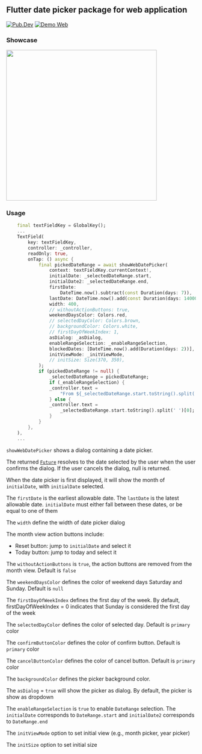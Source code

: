 ## Flutter date picker package for web application

[![Pub.Dev](https://img.shields.io/pub/v/vph_web_date_picker?color=blue&style=flat-square)](https://pub.dev/packages/vph_web_date_picker)
[![Demo Web](https://img.shields.io/badge/demo-web-green?style=flat-square)](https://ngocvuphan.github.io/demo_web_date_picker/)

### Showcase

<img src="https://user-images.githubusercontent.com/756333/220562689-c232ce03-877e-48eb-83f5-0ed208ee0854.gif" width=400>

### Usage

```dart
    final textFieldKey = GlobalKey();
    ...
    TextField(
        key: textFieldKey,
        controller: _controller,
        readOnly: true,
        onTap: () async {
            final pickedDateRange = await showWebDatePicker(
                context: textFieldKey.currentContext!,
                initialDate: _selectedDateRange.start,
                initialDate2: _selectedDateRange.end,
                firstDate:
                    DateTime.now().subtract(const Duration(days: 7)),
                lastDate: DateTime.now().add(const Duration(days: 14000)),
                width: 400,
                // withoutActionButtons: true,
                weekendDaysColor: Colors.red,
                // selectedDayColor: Colors.brown,
                // backgroundColor: Colors.white,
                // firstDayOfWeekIndex: 1,
                asDialog: _asDialog,
                enableRangeSelection: _enableRangeSelection,
                blockedDates: [DateTime.now().add(Duration(days: 2))],
                initViewMode: _initViewMode,
                // initSize: Size(370, 350),
            );
            if (pickedDateRange != null) {
                _selectedDateRange = pickedDateRange;
                if (_enableRangeSelection) {
                _controller.text =
                    "From ${_selectedDateRange.start.toString().split(' ')[0]} to ${_selectedDateRange.end.toString().split(' ')[0]}";
                } else {
                _controller.text =
                    _selectedDateRange.start.toString().split(' ')[0];
                }
            }
        },
    ),
    ...
```

`showWebDatePicker` shows a dialog containing a date picker.

The returned [`Future`](https://api.flutter.dev/flutter/dart-async/Future-class.html) resolves to the date selected by the user when the
user confirms the dialog. If the user cancels the dialog, null is returned.

When the date picker is first displayed, it will show the month of
`initialDate`, with `initialDate` selected.

The `firstDate` is the earliest allowable date. The `lastDate` is the latest
allowable date. `initialDate` must either fall between these dates,
or be equal to one of them

The `width` define the width of date picker dialog

The month view action buttons include:

- Reset button: jump to `initialDate` and select it
- Today button: jump to today and select it

The `withoutActionButtons` is `true`, the action buttons are removed from the month view. Default is `false`

The `weekendDaysColor` defines the color of weekend days Saturday and Sunday. Default is `null`

The `firstDayOfWeekIndex` defines the first day of the week.
By default, firstDayOfWeekIndex = 0 indicates that Sunday is considered the first day of the week

The `selectedDayColor` defines the color of selected day. Default is `primary` color

The `confirmButtonColor` defines the color of confirm button. Default is `primary` color

The `cancelButtonColor` defines the color of cancel button. Default is `primary` color

The `backgroundColor` defines the picker background color.

The `asDialog` = `true` will show the picker as dialog. By default, the picker is show as dropdown

The `enableRangeSelection` is `true` to enable `DateRange` selection. The `initialDate` corresponds to `DateRange.start` and `initialDate2` corresponds to `DateRange.end`

The `initViewMode` option to set initial view (e.g., month picker, year picker)

The `initSize` option to set initial size
